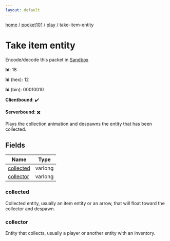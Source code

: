 ```yaml
---
layout: default
---
```


[home](/)  /  [pocket101](/protocol/pocket101)  /  [play](/protocol/pocket101/play)  /  take-item-entity

# Take item entity

Encode/decode this packet in [Sandbox](../../../sandbox/pocket101#play.take_item_entity)

**Id**: 18

**Id** (hex): 12

**Id** (bin): 00010010

**Clientbound**: ✔️

**Serverbound**: ✖️

Plays the collection animation and despawns the entity that has been collected.

## Fields

Name | Type
---|---
[collected](#collected) | varlong
[collector](#collector) | varlong

### collected

Collected entity, usually an item entity or an arrow, that will float toward the collector and despawn.

### collector

Entity that collects, usually a player or another entity with an inventory.
